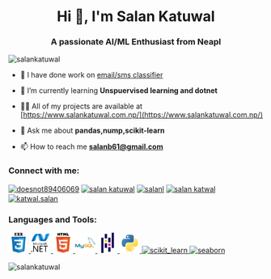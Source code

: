 <h1 align="center">Hi 👋, I'm Salan Katuwal</h1>
<h3 align="center">A passionate AI/ML Enthusiast from Neapl</h3>

<p align="left"> <img src="https://komarev.com/ghpvc/?username=salankatuwal&label=Profile%20views&color=0e75b6&style=flat" alt="salankatuwal" /> </p>

- 🔭 I have done work on [email/sms classifier](https://salankatuwal-email-fraud-detection.streamlit.app/)

- 🌱 I’m currently learning **Unspuervised learning and dotnet**

- 👨‍💻 All of my projects are available at [https://www.salankatuwal.com.np/](https://www.salankatuwal.com.np/)

- 💬 Ask me about **pandas,nump,scikit-learn**

- 📫 How to reach me **salanb61@gmail.com**

<h3 align="left">Connect with me:</h3>
<p align="left">
<a href="https://twitter.com/doesnot89406069" target="blank"><img align="center" src="https://raw.githubusercontent.com/rahuldkjain/github-profile-readme-generator/master/src/images/icons/Social/twitter.svg" alt="doesnot89406069" height="30" width="40" /></a>
<a href="https://linkedin.com/in/salan katuwal" target="blank"><img align="center" src="https://raw.githubusercontent.com/rahuldkjain/github-profile-readme-generator/master/src/images/icons/Social/linked-in-alt.svg" alt="salan katuwal" height="30" width="40" /></a>
<a href="https://kaggle.com/salanl" target="blank"><img align="center" src="https://raw.githubusercontent.com/rahuldkjain/github-profile-readme-generator/master/src/images/icons/Social/kaggle.svg" alt="salanl" height="30" width="40" /></a>
<a href="https://fb.com/salan katwal" target="blank"><img align="center" src="https://raw.githubusercontent.com/rahuldkjain/github-profile-readme-generator/master/src/images/icons/Social/facebook.svg" alt="salan katwal" height="30" width="40" /></a>
<a href="https://instagram.com/katwal.salan" target="blank"><img align="center" src="https://raw.githubusercontent.com/rahuldkjain/github-profile-readme-generator/master/src/images/icons/Social/instagram.svg" alt="katwal.salan" height="30" width="40" /></a>
</p>

<h3 align="left">Languages and Tools:</h3>
<p align="left"> <a href="https://www.w3schools.com/css/" target="_blank" rel="noreferrer"> <img src="https://raw.githubusercontent.com/devicons/devicon/master/icons/css3/css3-original-wordmark.svg" alt="css3" width="40" height="40"/> </a> <a href="https://dotnet.microsoft.com/" target="_blank" rel="noreferrer"> <img src="https://raw.githubusercontent.com/devicons/devicon/master/icons/dot-net/dot-net-original-wordmark.svg" alt="dotnet" width="40" height="40"/> </a> <a href="https://www.w3.org/html/" target="_blank" rel="noreferrer"> <img src="https://raw.githubusercontent.com/devicons/devicon/master/icons/html5/html5-original-wordmark.svg" alt="html5" width="40" height="40"/> </a> <a href="https://www.mysql.com/" target="_blank" rel="noreferrer"> <img src="https://raw.githubusercontent.com/devicons/devicon/master/icons/mysql/mysql-original-wordmark.svg" alt="mysql" width="40" height="40"/> </a> <a href="https://pandas.pydata.org/" target="_blank" rel="noreferrer"> <img src="https://raw.githubusercontent.com/devicons/devicon/2ae2a900d2f041da66e950e4d48052658d850630/icons/pandas/pandas-original.svg" alt="pandas" width="40" height="40"/> </a> <a href="https://www.python.org" target="_blank" rel="noreferrer"> <img src="https://raw.githubusercontent.com/devicons/devicon/master/icons/python/python-original.svg" alt="python" width="40" height="40"/> </a> <a href="https://scikit-learn.org/" target="_blank" rel="noreferrer"> <img src="https://upload.wikimedia.org/wikipedia/commons/0/05/Scikit_learn_logo_small.svg" alt="scikit_learn" width="40" height="40"/> </a> <a href="https://seaborn.pydata.org/" target="_blank" rel="noreferrer"> <img src="https://seaborn.pydata.org/_images/logo-mark-lightbg.svg" alt="seaborn" width="40" height="40"/> </a> </p>

<p><img align="center" src="https://github-readme-stats.vercel.app/api/top-langs?username=salankatuwal&show_icons=true&locale=en&layout=compact" alt="salankatuwal" /></p>
